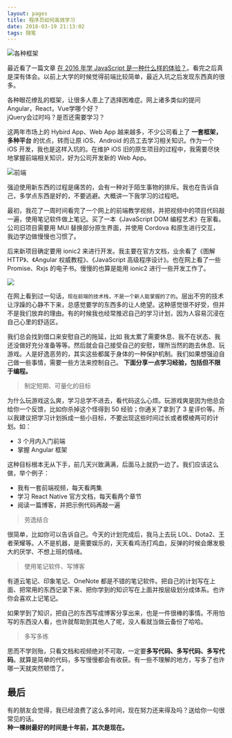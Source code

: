 ```yaml
---
layout: pages
title: 程序员如何高效学习
date: 2018-03-19 21:13:02
tags: 随笔
---
```


![各种框架](http://upload-images.jianshu.io/upload_images/2024647-009a571400829de4.png?imageMogr2/auto-orient/strip%7CimageView2/2/w/1240)

最近看了一篇文章 [在 2016 年学 JavaScript 是一种什么样的体验？](https://zhuanlan.zhihu.com/p/22782487)。看完之后真是深有体会。以前上大学的时候觉得前端比较简单，最近入坑之后发现东西真的很多。

各种眼花缭乱的框架，让很多人患上了选择困难症。网上诸多类似的提问  
Angular，React，Vue学哪个好？  
jQuery会过时吗？是否还需要学习？

<!-- more -->

这两年市场上的 Hybird App、Web App 越来越多，不少公司看上了 **一套框架，多种平台** 的优点，转而让原 iOS、Android 的员工去学习相关知识。作为一个 iOS 开发，我也是这样入坑的。在维护 iOS 旧的原生项目的过程中，我需要尽快地掌握前端相关知识，好为公司开发新的 Web App。

![前端](http://upload-images.jianshu.io/upload_images/2024647-bbc74a5a4cf06ce8.png?imageMogr2/auto-orient/strip%7CimageView2/2/w/1240)

强迫使用新东西的过程是痛苦的，会有一种对于陌生事物的排斥。我也在告诉自己，多学点东西是好的，不要逃避。大概讲一下我学习的过程吧。

最初，我花了一周时间看完了一个网上的前端教学视频，并把视频中的项目代码敲一遍，使用笔记软件做上笔记。买了一本《JavaScript DOM 编程艺术》在家看。公司旧项目需要用 MUI 替换部分原生界面，并使用 Cordova 和原生进行交互，我边学边做慢慢也习惯了。

后来新项目确定要用 ionic2 来进行开发。我主要在官方文档，业余看了《图解HTTP》、《Angular 权威教程》、《JavaScript 高级程序设计》。也在网上看了一些 Promise、Rxjs 的电子书。慢慢的也算是能用 ionic2 进行一些开发工作了。

![](http://upload-images.jianshu.io/upload_images/2024647-8c0119d98cb73509.jpg?imageMogr2/auto-orient/strip%7CimageView2/2/w/1240)

在网上看到过一句话，`现在前端的技术栈，不是一个新人能掌握的了的`。层出不穷的技术让浮躁的心静不下来，总感觉要学的东西多的让人绝望。这种感觉很不好受，但并不是我们放弃的理由。有的时候我也经常推迟自己的学习计划，因为人容易沉浸在自己心里的舒适区。

我们总会找到借口来安慰自己的拖延，比如 我太累了需要休息、我不在状态、我还没做好充分准备等等。然后就会自己接受自己的安慰，理所当然的跑去休息、玩游戏。人是好逸恶劳的，其实这些都属于身体的一种保护机制。我们如果想强迫自己做一些事情，需要一些方法来控制自己。
**下面分享一点学习经验，包括但不限于编程。**

> 制定短期、可量化的目标

为什么玩游戏这么爽，学习总学不进去，看代码这么心烦。玩游戏爽是因为他总会给你一个反馈，比如你杀掉这个怪得到 50 经验；你通关了拿到了 3 星评价等。所以我建议把学习计划拆成一些小目标，不要出现这些时间过长或者模棱两可的计划。如：

- 3 个月内入门前端
- 掌握 Angular 框架

这种目标根本无从下手，前几天兴致满满，后面马上就扔一边了。我们应该这么做，举个例子：

- 我有一套前端视频，每天看两集
- 学习 React Native 官方文档，每天看两个章节
- 阅读一篇博客，并把示例代码再敲一遍

> 劳逸结合

很简单，比如你可以告诉自己。今天的计划完成后，我马上去玩 LOL、Dota2、王者荣耀等。人不是机器，是需要娱乐的，天天看鸡汤打鸡血，反弹的时候会爆发极大的厌学、不想上班的情绪。

> 使用笔记软件、写博客

有道云笔记、印象笔记、OneNote 都是不错的笔记软件。把自己的计划写在上面、把常用的东西记录下来、把你学到的知识写在上面并按层级划分成体系。也许你会喜欢上记笔记。

如果学到了知识，把自己的东西写成博客分享出来，也是一件很棒的事情。不用怕写的东西没人看，也许就帮助到其他人了呢，没人看就当做云备份了哈哈。

> 多写多练

思而不学则殆，只看文档和视频绝对不可取，一定要**多写代码、多写代码、多写代码**。就算是简单的代码，多写慢慢都会有收获。有一些不理解的地方，写多了也许哪一天就突然顿悟了。

最后
---
有的朋友会觉得，我已经浪费了这么多时间，现在努力还来得及吗？送给你一句很常见的话。  
**种一棵树最好的时间是十年前，其次是现在。**
